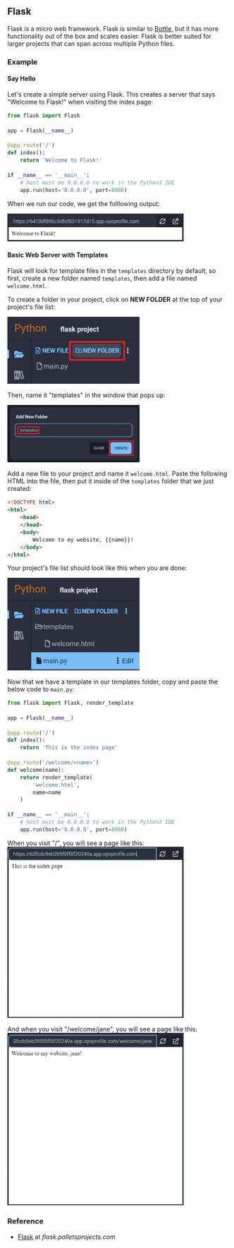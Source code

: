 ## Flask

Flask is a micro web framework. Flask is similar to [Bottle](../bottle/), but it has more functionality out of the box and scales easier. Flask is better suited for larger projects that can span across multiple Python files.

### Example

#### Say Hello

Let's create a simple server using Flask. This creates a server that says "Welcome to Flask!" when visiting the index page:

```python
from flask import Flask

app = Flask(__name__)

@app.route('/')
def index():
    return 'Welcome to Flask!'

if __name__ == '__main__':
    # host must be 0.0.0.0 to work in the Python3 IDE
    app.run(host='0.0.0.0', port=8080)
```

When we run our code, we get the folllowing output:

<img src="../../assets/img/flask-helloworld.png" width="400px">

#### Basic Web Server with Templates

Flask will look for template files in the `templates` directory by default, so first, create a new folder named `templates`, then add a file named `welcome.html`.

To create a folder in your project, click on **NEW FOLDER** at the top of your project's file list:

<img src="../../assets/img/flask-new-folder.png" width="300px">

Then, name it "templates" in the window that pops up:

<img src="../../assets/img/flask-new-folder-name.png" width="300px">

Add a new file to your project and name it `welcome.html`. Paste the following HTML into the file, then put it inside of the `templates` folder that we just created:

```html
<!DOCTYPE html>
<html>
    <head>
    </head>
    <body>
        Welcome to my website, {{name}}!
    </body>
</html>
```

Your project's file list should look like this when you are done:

<img src="../../assets/img/flask-filelist.png" width="300px">

Now that we have a template in our templates folder, copy and paste the below code to `main.py`:

```python
from flask import Flask, render_template

app = Flask(__name__)

@app.route('/')
def index():
    return 'This is the index page'

@app.route('/welcome/<name>')
def welcome(name):
    return render_template(
        'welcome.html',
        name=name
    )

if __name__ == '__main__':
    # host must be 0.0.0.0 to work in the Python3 IDE
    app.run(host='0.0.0.0', port=8080)
```

When you visit "/", you will see a page like this:
<img src="../../assets/img/flask-welcome-index.png" width="400px">

And when you visit "/welcome/jane", you will see a page like this:
<img src="../../assets/img/flask-welcome-jane.png" width="400px">

### Reference

-   [Flask](https://flask.palletsprojects.com/en/2.2.x/) at _flask.palletsprojects.com_
